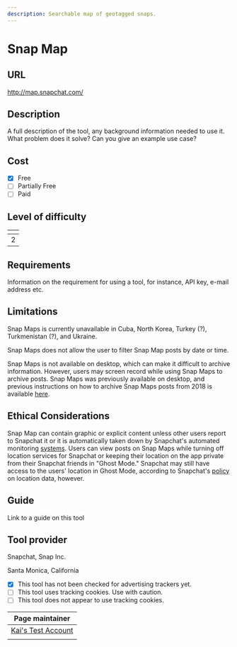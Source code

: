 ```yaml
---
description: Searchable map of geotagged snaps.
---
```


# Snap Map

## URL

http://map.snapchat.com/

## Description

A full description of the tool, any background information needed to use it. What problem does it solve? Can you give an example use case?

## Cost

* [x] Free
* [ ] Partially Free
* [ ] Paid

## Level of difficulty

<table><thead><tr><th data-type="rating" data-max="5"></th></tr></thead><tbody><tr><td>2</td></tr></tbody></table>

## Requirements

Information on the requirement for using a tool, for instance, API key, e-mail address etc.

## Limitations

Snap Maps is currently unavailable in Cuba, North Korea, Turkey (?), Turkmenistan (?), and Ukraine.

Snap Maps does not allow the user to filter Snap Map posts by date or time.&#x20;

Snap Maps is not available on desktop, which can make it difficult to archive information. However, users may screen record while using Snap Maps to archive posts. Snap Maps was previously available on desktop, and previous instructions on how to archive Snap Maps posts from 2018 is available [here](https://twitter.com/AricToler/status/1054805284802228224).&#x20;

## Ethical Considerations

Snap Map can contain graphic or explicit content unless other users report to Snapchat it or it is automatically taken down by Snapchat's automated monitoring [systems](https://help.snapchat.com/hc/en-us/articles/7012271195796-How-to-Submit-to-Snap-Map). Users can view posts on Snap Maps while turning off location services for Snapchat or keeping their location on the app private from their Snapchat friends in "Ghost Mode." Snapchat may still have access to the users' location in Ghost Mode, according to Snapchat's [policy](https://help.snapchat.com/hc/en-us/articles/15051407058068-How-My-AI-Uses-Location-Data) on location data, however.&#x20;

## Guide

Link to a guide on this tool

## Tool provider

Snapchat, Snap Inc.

Santa Monica, California

* [x] This tool has not been checked for advertising trackers yet.
* [ ] This tool uses tracking cookies. Use with caution.
* [ ] This tool does not appear to use tracking cookies.

<table><thead><tr><th data-type="users" data-multiple>Page maintainer</th></tr></thead><tbody><tr><td><a href="https://app.gitbook.com/u/sJIljbKbFva9PHVVmkcbA9IcbRj1">Kai's Test Account</a></td></tr><tr><td></td></tr></tbody></table>
